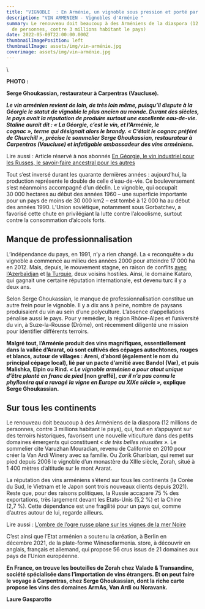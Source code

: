 ```yaml
---
title: "VIGNOBLE  : En Arménie, un vignoble sous pression et porté par la diaspora"
description: "VIN ARMENIEN - Vignobles d'Arménie "
summary: Le renouveau doit beaucoup à des Arméniens de la diaspora (12 millions
  de personnes, contre 3 millions habitant le pays)
date: 2022-05-09T22:00:00.000Z
thumbnailImagePosition: left
thumbnailImage: assets/img/vin-arménie.jpg
coverimage: assets/img/vin-arménie.jpg
---
```

<!--StartFragment-->\
**PHOTO : <!--StartFragment-->**

**Serge Ghoukassian, restaurateur à Carpentras (Vaucluse).**

<!--EndFragment-->

***Le vin arménien revient de loin, de très loin même, puisqu’il dispute à la Géorgie le statut de vignoble le plus ancien au monde. Durant des siècles, le pays avait la réputation de produire surtout une excellente eau-de-vie. Staline aurait dit : « La Géorgie, c’est le vin, et l’Arménie, le cognac », terme qui désignait alors le brandy. « C’était le cognac préféré de Churchill », précise le sommelier Serge Ghoukassian, restaurateur à Carpentras (Vaucluse) et infatigable ambassadeur des vins arméniens.***

Lire aussi : Article réservé à nos abonnés [En Géorgie, le vin industriel pour les Russes, le savoir-faire ancestral pour les autres](https://www.lemonde.fr/le-monde-passe-a-table/article/2022/04/28/en-georgie-le-vin-industriel-pour-les-russes-le-savoir-faire-ancestral-pour-les-autres_6124078_6082232.html)

Tout s’est inversé durant les quarante dernières années : aujourd’hui, la production représente le double de celle d’eau-de-vie. Ce bouleversement s’est néanmoins accompagné d’un déclin. Le vignoble, qui occupait 30 000 hectares au début des années 1960 – une superficie importante pour un pays de moins de 30 000 km2 – est tombé à 12 000 ha au début des années 1990. L’Union soviétique, notamment sous Gorbatchev, a favorisé cette chute en privilégiant la lutte contre l’alcoolisme, surtout contre la consommation d’alcools forts.

## Manque de professionnalisation

L’indépendance du pays, en 1991, n’y a rien changé. La « reconquête » du vignoble a commencé au milieu des années 2000 pour atteindre 17 000 ha en 2012. Mais, depuis, le mouvement stagne, en raison de conflits [avec l’Azerbaïdjan](https://www.lemonde.fr/international/article/2021/09/25/on-a-l-impression-d-etre-en-etat-de-siege-un-an-apres-la-guerre-la-vie-bouleversee-des-habitants-du-haut-karabakh_6096013_3210.html) et [la Turquie](https://www.lemonde.fr/international/article/2022/02/03/la-turquie-et-l-armenie-tentent-de-normaliser-leurs-relations_6112218_3210.html), deux voisins hostiles. Ainsi, le domaine Kataro, qui gagnait une certaine réputation internationale, est devenu turc il y a deux ans.

Selon Serge Ghoukassian, le manque de professionnalisation constitue un autre frein pour le vignoble. Il y a dix ans à peine, nombre de paysans produisaient du vin au sein d’une polyculture. L’absence d’appellations pénalise aussi le pays. Pour y remédier, la région Rhône-Alpes et l’université du vin, à Suze-la-Rousse (Drôme), ont récemment diligenté une mission pour identifier différents terroirs.

**Malgré tout, l’Arménie produit des vins magnifiques, essentiellement dans la vallée d’Ararat, où sont cultivés des cépages autochtones, rouges et blancs, autour de villages : Areni, d’abord (également le nom du principal cépage local), lié par un pacte d’amitié avec Bandol (Var), et puis Malishka, Elpin ou Rind. *« Le vignoble arménien a pour atout unique d’être planté en franc de pied* \[non greffé], *car il n’a pas connu le phylloxéra qui a ravagé la vigne en Europe au XIXe siècle »,* explique Serge Ghoukassian.**

## Sur tous les continents

Le renouveau doit beaucoup à des Arméniens de la diaspora (12 millions de personnes, contre 3 millions habitant le pays), qui, tout en s’appuyant sur des terroirs historiques, favorisent une nouvelle viticulture dans des petits domaines émergents qui constituent *« de très belles réussites ».* Le sommelier cite Varuzhan Mouradian, revenu de Californie en 2010 pour créer la Van Ardi Winery avec sa famille. Ou Zorik Gharibian, qui remet sur pied depuis 2006 le vignoble d’un monastère du XIIIe siècle, Zorah, situé à 1 400 mètres d’altitude sur le mont Ararat.

La réputation des vins arméniens s’étend sur tous les continents (la Corée du Sud, le Vietnam et le Japon sont trois nouveaux clients depuis 2021). Reste que, pour des raisons politiques, la Russie accapare 75 % des exportations, très largement devant les Etats-Unis (5,2 %) et la Chine (2,7 %). Cette dépendance est une fragilité pour un pays qui, comme d’autres autour de lui, regarde ailleurs.

Lire aussi : [L’ombre de l’ogre russe plane sur les vignes de la mer Noire](https://www.lemonde.fr/le-monde-passe-a-table/article/2022/04/25/l-ombre-de-l-ogre-russe-plane-sur-les-vignes-de-la-mer-noire_6123627_6082232.html)

C’est ainsi que l’Etat arménien a soutenu la création, à Berlin en décembre 2021, de la plate-forme Winesofarmenia. store, à découvrir en anglais, français et allemand, qui propose 56 crus issus de 21 domaines aux pays de l’Union européenne.

**En France, on trouve les bouteilles de Zorah chez Valade & Transandine, société spécialisée dans l’importation de vins étrangers. Et on peut faire le voyage à Carpentras, chez Serge Ghoukassian, dont la riche carte propose les vins des domaines ArmAs, Van Ardi ou Noravank.**

**Laure Gasparotto**

<!--EndFragment-->